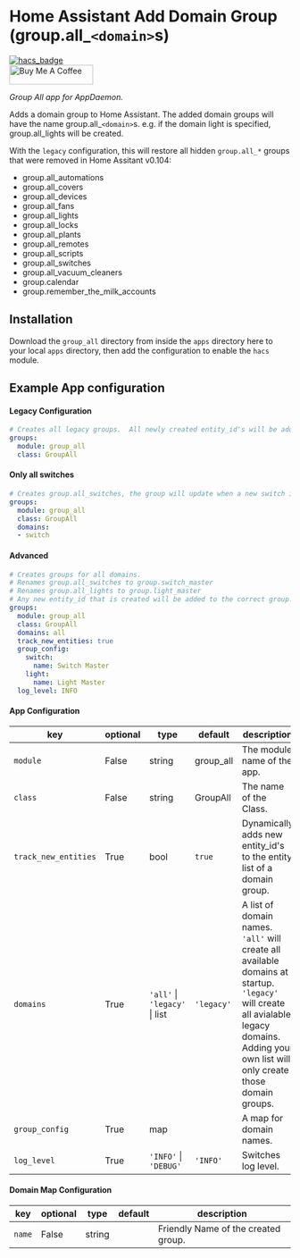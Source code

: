 # Home Assistant Add Domain Group (group.all_`<domain>`s)

[![hacs_badge](https://img.shields.io/badge/HACS-Default-orange.svg?style=for-the-badge)](https://github.com/custom-components/hacs)
<br><a href="https://www.buymeacoffee.com/Petro31" target="_blank"><img src="https://cdn.buymeacoffee.com/buttons/default-black.png" width="150px" height="35px" alt="Buy Me A Coffee" style="height: 35px !important;width: 150px !important;" ></a>

_Group All app for AppDaemon._

Adds a domain group to Home Assistant.  The added domain groups will have the name group.all_`<domain>`s.  e.g. if the domain light is specified, group.all_lights will be created.

With the `legacy` configuration, this will restore all hidden `group.all_*` groups that were removed in Home Assitant v0.104:

* group.all_automations
* group.all_covers
* group.all_devices
* group.all_fans
* group.all_lights
* group.all_locks
* group.all_plants
* group.all_remotes
* group.all_scripts
* group.all_switches
* group.all_vacuum_cleaners
* group.calendar
* group.remember_the_milk_accounts

## Installation

Download the `group_all` directory from inside the `apps` directory here to your local `apps` directory, then add the configuration to enable the `hacs` module.

## Example App configuration

#### Legacy Configuration
```yaml
# Creates all legacy groups.  All newly created entity_id's will be added to the correct legacy group.
groups:
  module: group_all
  class: GroupAll
```

#### Only all switches
```yaml
# Creates group.all_switches, the group will update when a new switch is added to home assistant.
groups:
  module: group_all
  class: GroupAll
  domains: 
  - switch
```

#### Advanced
```yaml
# Creates groups for all domains.
# Renames group.all_switches to group.switch_master
# Renames group.all_lights to group.light_master
# Any new entity_id that is created will be added to the correct group.
groups:
  module: group_all
  class: GroupAll
  domains: all
  track_new_entities: true
  group_config:
    switch:
      name: Switch Master
    light:
      name: Light Master
  log_level: INFO
```

#### App Configuration
key | optional | type | default | description
-- | -- | -- | -- | --
`module` | False | string | group_all | The module name of the app.
`class` | False | string | GroupAll | The name of the Class.
`track_new_entities` | True | bool | `true` | Dynamically adds new entity_id's to the entity list of a domain group.
`domains` | True | `'all'` &#124; `'legacy'` &#124; list | `'legacy'` | A list of domain names.  `'all'` will create all available domains at startup.  `'legacy'` will create all avialable legacy domains.  Adding your own list will only create those domain groups.
`group_config`| True | map | | A map for domain names.
`log_level` | True | `'INFO'` &#124; `'DEBUG'` | `'INFO'` | Switches log level.

#### Domain Map Configuration
key | optional | type | default | description
-- | -- | -- | -- | --
`name` | False | string | | Friendly Name of the created group.
